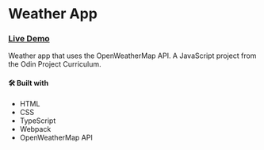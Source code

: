 # Weather App

### [Live Demo](https://jhonacs2.github.io/Weather_APP/)

Weather app that uses the OpenWeatherMap API. A JavaScript project from the Odin Project Curriculum.

#### 🛠️ Built with
*  HTML
*  CSS
*  TypeScript
*  Webpack
*  OpenWeatherMap API